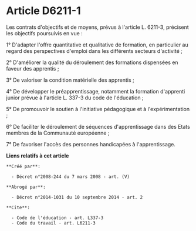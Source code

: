# Article D6211-1

Les contrats d'objectifs et de moyens, prévus à l'article L. 6211-3, précisent les objectifs poursuivis en vue : 

1° D'adapter l'offre quantitative et qualitative de formation, en particulier au regard des perspectives d'emploi dans les
différents secteurs d'activité ; 

2° D'améliorer la qualité du déroulement des formations dispensées en faveur des apprentis ; 

3° De valoriser la condition matérielle des apprentis ; 

4° De développer le préapprentissage, notamment la formation d'apprenti junior prévue à l'article L. 337-3 du code de
l'éducation ; 

5° De promouvoir le soutien à l'initiative pédagogique et à l'expérimentation ; 

6° De faciliter le déroulement de séquences d'apprentissage dans des Etats membres de la Communauté européenne ; 

7° De favoriser l'accès des personnes handicapées à l'apprentissage.

**Liens relatifs à cet article**

	**Créé par**:

	  - Décret n°2008-244 du 7 mars 2008 - art. (V)

	**Abrogé par**:

	  - Décret n°2014-1031 du 10 septembre 2014 - art. 2

	**Cite**:

	  - Code de l'éducation - art. L337-3
	  - Code du travail - art. L6211-3
